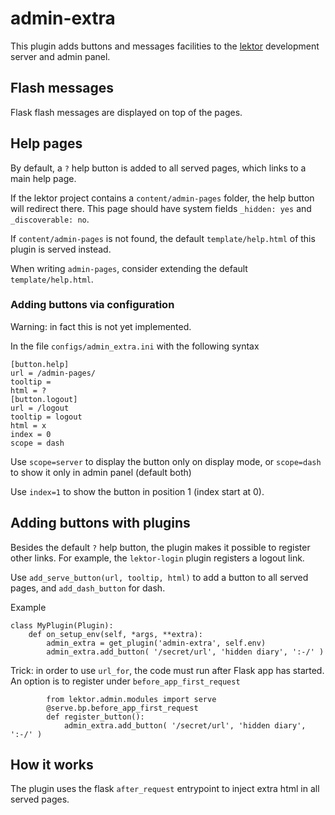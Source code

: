 # admin-extra

This plugin adds buttons and messages facilities to the
[lektor](https://www.getlektor.com/) development server
and admin panel.

## Flash messages

Flask flash messages are displayed on top of the pages.

## Help pages

By default, a ``?`` help button is added to all served pages,
which links to a main help page.

If the lektor project contains a ``content/admin-pages`` folder,
the help button will redirect there. This page should have system
fields ``_hidden: yes`` and ``_discoverable: no``.

If ``content/admin-pages`` is not found, the default
``template/help.html`` of this plugin is served instead.

When writing ``admin-pages``, consider extending the default
``template/help.html``.

### Adding buttons via configuration

Warning: in fact this is not yet implemented.

In the file ``configs/admin_extra.ini``
with the following syntax
```
[button.help]
url = /admin-pages/
tooltip = 
html = ?
[button.logout]
url = /logout
tooltip = logout
html = x
index = 0
scope = dash
```

Use ``scope=server`` to display the button only on display mode,
or ``scope=dash`` to show it only in admin panel (default both)

Use ``index=1`` to show the button in position 1 (index start at 0).

## Adding buttons with plugins

Besides the default ``?`` help button, the plugin makes it possible
to register other links. For example, the ``lektor-login``
plugin registers a logout link.

Use ``add_serve_button(url, tooltip, html)`` to add a button
to all served pages, and ``add_dash_button`` for dash.

Example
```
class MyPlugin(Plugin):
    def on_setup_env(self, *args, **extra):
        admin_extra = get_plugin('admin-extra', self.env)
        admin_extra.add_button( '/secret/url', 'hidden diary', ':-/' )
```

Trick: in order to use ``url_for``, the code must run after Flask app has
started. An option is to register under ``before_app_first_request``
```
        from lektor.admin.modules import serve
        @serve.bp.before_app_first_request
        def register_button():
            admin_extra.add_button( '/secret/url', 'hidden diary', ':-/' )
```

## How it works

The plugin uses the flask ``after_request`` entrypoint to inject extra html
in all served pages.
